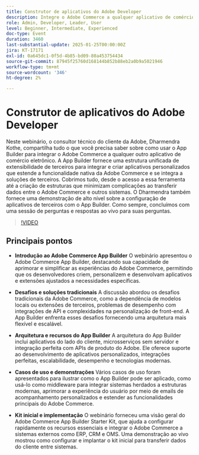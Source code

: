 ```yaml
---
title: Construtor de aplicativos do Adobe Developer
description: Integre o Adobe Commerce a qualquer aplicativo de comércio eletrônico usando a orientação de especialistas da App Builder e a demonstração em tempo real
role: Admin, Developer, Leader, User
level: Beginner, Intermediate, Experienced
doc-type: Event
duration: 3460
last-substantial-update: 2025-01-25T00:00:00Z
jira: KT-17171
exl-id: 0a645dc1-0f5d-4b85-bd09-80a453754434
source-git-commit: 87945f25760d168144b852b88eb2a0b9a5021946
workflow-type: tm+mt
source-wordcount: '346'
ht-degree: 2%

---
```


# Construtor de aplicativos do Adobe Developer

Neste webinário, o consultor técnico do cliente da Adobe, Dharmendra Kothe, compartilha tudo o que você precisa saber sobre como usar o App Builder para integrar o Adobe Commerce a qualquer outro aplicativo de comércio eletrônico. A App Builder fornece uma estrutura unificada de extensibilidade de terceiros para integrar e criar aplicativos personalizados que estende a funcionalidade nativa da Adobe Commerce e se integra a soluções de terceiros. Cobrimos tudo, desde o acesso a essa ferramenta até a criação de estruturas que minimizam complicações ao transferir dados entre o Adobe Commerce e outros sistemas. O Dharmendra também fornece uma demonstração de alto nível sobre a configuração de aplicativos de terceiros com o App Builder. Como sempre, concluímos com uma sessão de perguntas e respostas ao vivo para suas perguntas.

>[!VIDEO](https://video.tv.adobe.com/v/3443027/?learn=on&enablevpops)

## Principais pontos

* **Introdução ao Adobe Commerce App Builder** O webinário apresentou o Adobe Commerce App Builder, destacando sua capacidade de aprimorar e simplificar as experiências do Adobe Commerce, permitindo que os desenvolvedores criem, personalizem e desenvolvam aplicativos e extensões ajustados a necessidades específicas.

* **Desafios e soluções tradicionais** A discussão abordou os desafios tradicionais da Adobe Commerce, como a dependência de modelos locais ou extensões de terceiros, problemas de desempenho com integrações de API e complexidades na personalização de front-end. A App Builder enfrenta esses desafios fornecendo uma arquitetura mais flexível e escalável.

* **Arquitetura e recursos do App Builder** A arquitetura do App Builder inclui aplicativos do lado do cliente, microsserviços sem servidor e integração perfeita com APIs de produto do Adobe. Ele oferece suporte ao desenvolvimento de aplicativos personalizados, integrações perfeitas, escalabilidade, desempenho e tecnologias modernas.

* **Casos de uso e demonstrações** Vários casos de uso foram apresentados para ilustrar como o App Builder pode ser aplicado, como usá-lo como middleware para integrar sistemas herdados a estruturas modernas, aprimorar a experiência do usuário por meio de emails de acompanhamento personalizados e estender as funcionalidades principais do Adobe Commerce.

* **Kit inicial e implementação** O webinário forneceu uma visão geral do Adobe Commerce App Builder Starter Kit, que ajuda a configurar rapidamente os recursos essenciais e integrar o Adobe Commerce a sistemas externos como ERP, CRM e OMS. Uma demonstração ao vivo mostrou como configurar e implantar o kit inicial para transferir dados do cliente entre sistemas.
